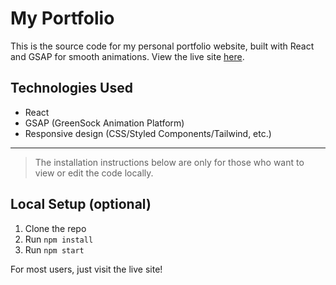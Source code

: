 # My Portfolio

This is the source code for my personal portfolio website, built with React and GSAP for smooth animations. View the live site [here](https://your-portfolio-link.com).

## Technologies Used

- React
- GSAP (GreenSock Animation Platform)
- Responsive design (CSS/Styled Components/Tailwind, etc.)

---

> The installation instructions below are only for those who want to view or edit the code locally.

## Local Setup (optional)

1. Clone the repo
2. Run `npm install`
3. Run `npm start`

For most users, just visit the live site!
